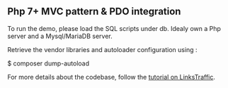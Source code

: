 Php 7+ MVC pattern & PDO integration 
------------------------------------

To run the demo, please load the SQL scripts under db.
Idealy own a Php server and a Mysql/MariaDB server.

Retrieve the vendor libraries and autoloader configuration using :

$ composer dump-autoload


For more details about the codebase, follow the 
[tutorial on LinksTraffic](https://linkstraffic.net/php-pdo-mvc/).


